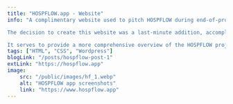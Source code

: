 ```yaml
---
title: "HOSPFLOW.app - Website"
info: "A complimentary website used to pitch HOSPFLOW during end-of-project poster presentations.

The decision to create this website was a last-minute addition, accomplished in less than a day.

It serves to provide a more comprehensive overview of the HOSPFLOW project."
tags: ["HTML", "CSS", "Wordpress"]
blogLink: "/posts/hospflow-post-1"
extLink: "https://hospflow.app"
image:
    src: "/public/images/hf_1.webp"
    alt: "HOSPFLOW app screenshots"
    link: "https://www.hospflow.app"
---
```

